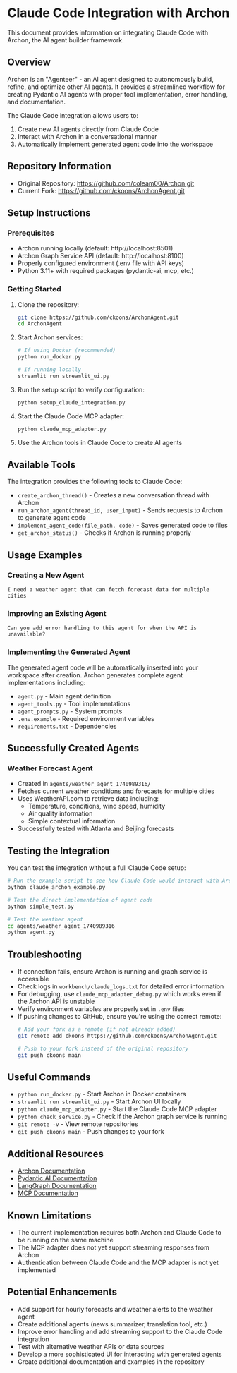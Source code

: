 # Claude Code Integration with Archon

This document provides information on integrating Claude Code with Archon, the AI agent builder framework.

## Overview

Archon is an "Agenteer" - an AI agent designed to autonomously build, refine, and optimize other AI agents. It provides a streamlined workflow for creating Pydantic AI agents with proper tool implementation, error handling, and documentation.

The Claude Code integration allows users to:
1. Create new AI agents directly from Claude Code
2. Interact with Archon in a conversational manner
3. Automatically implement generated agent code into the workspace

## Repository Information

- Original Repository: https://github.com/coleam00/Archon.git
- Current Fork: https://github.com/ckoons/ArchonAgent.git

## Setup Instructions

### Prerequisites
- Archon running locally (default: http://localhost:8501)
- Archon Graph Service API (default: http://localhost:8100)
- Properly configured environment (.env file with API keys)
- Python 3.11+ with required packages (pydantic-ai, mcp, etc.)

### Getting Started

1. Clone the repository:
   ```bash
   git clone https://github.com/ckoons/ArchonAgent.git
   cd ArchonAgent
   ```

2. Start Archon services:
   ```bash
   # If using Docker (recommended)
   python run_docker.py
   
   # If running locally
   streamlit run streamlit_ui.py
   ```

3. Run the setup script to verify configuration:
   ```bash
   python setup_claude_integration.py
   ```

4. Start the Claude Code MCP adapter:
   ```bash
   python claude_mcp_adapter.py
   ```

5. Use the Archon tools in Claude Code to create AI agents

## Available Tools

The integration provides the following tools to Claude Code:

- `create_archon_thread()` - Creates a new conversation thread with Archon
- `run_archon_agent(thread_id, user_input)` - Sends requests to Archon to generate agent code
- `implement_agent_code(file_path, code)` - Saves generated code to files
- `get_archon_status()` - Checks if Archon is running properly

## Usage Examples

### Creating a New Agent

```
I need a weather agent that can fetch forecast data for multiple cities
```

### Improving an Existing Agent

```
Can you add error handling to this agent for when the API is unavailable?
```

### Implementing the Generated Agent

The generated agent code will be automatically inserted into your workspace after creation. Archon generates complete agent implementations including:

- `agent.py` - Main agent definition
- `agent_tools.py` - Tool implementations
- `agent_prompts.py` - System prompts
- `.env.example` - Required environment variables
- `requirements.txt` - Dependencies

## Successfully Created Agents

### Weather Forecast Agent
- Created in `agents/weather_agent_1740989316/`
- Fetches current weather conditions and forecasts for multiple cities
- Uses WeatherAPI.com to retrieve data including:
  - Temperature, conditions, wind speed, humidity
  - Air quality information
  - Simple contextual information
- Successfully tested with Atlanta and Beijing forecasts

## Testing the Integration

You can test the integration without a full Claude Code setup:

```bash
# Run the example script to see how Claude Code would interact with Archon
python claude_archon_example.py

# Test the direct implementation of agent code
python simple_test.py

# Test the weather agent
cd agents/weather_agent_1740989316
python agent.py
```

## Troubleshooting

- If connection fails, ensure Archon is running and graph service is accessible
- Check logs in `workbench/claude_logs.txt` for detailed error information
- For debugging, use `claude_mcp_adapter_debug.py` which works even if the Archon API is unstable
- Verify environment variables are properly set in `.env` files
- If pushing changes to GitHub, ensure you're using the correct remote:
  ```bash
  # Add your fork as a remote (if not already added)
  git remote add ckoons https://github.com/ckoons/ArchonAgent.git
  
  # Push to your fork instead of the original repository
  git push ckoons main
  ```

## Useful Commands

- `python run_docker.py` - Start Archon in Docker containers
- `streamlit run streamlit_ui.py` - Start Archon UI locally
- `python claude_mcp_adapter.py` - Start the Claude Code MCP adapter
- `python check_service.py` - Check if the Archon graph service is running
- `git remote -v` - View remote repositories
- `git push ckoons main` - Push changes to your fork

## Additional Resources

- [Archon Documentation](iterations/v4-streamlit-ui-overhaul/README.md)
- [Pydantic AI Documentation](https://docs.pydantic.ai)
- [LangGraph Documentation](https://python.langchain.com/docs/langgraph)
- [MCP Documentation](https://anthropic.github.io/anthropic-tools/mcp/server/)

## Known Limitations

- The current implementation requires both Archon and Claude Code to be running on the same machine
- The MCP adapter does not yet support streaming responses from Archon
- Authentication between Claude Code and the MCP adapter is not yet implemented

## Potential Enhancements

- Add support for hourly forecasts and weather alerts to the weather agent
- Create additional agents (news summarizer, translation tool, etc.)
- Improve error handling and add streaming support to the Claude Code integration
- Test with alternative weather APIs or data sources
- Develop a more sophisticated UI for interacting with generated agents
- Create additional documentation and examples in the repository